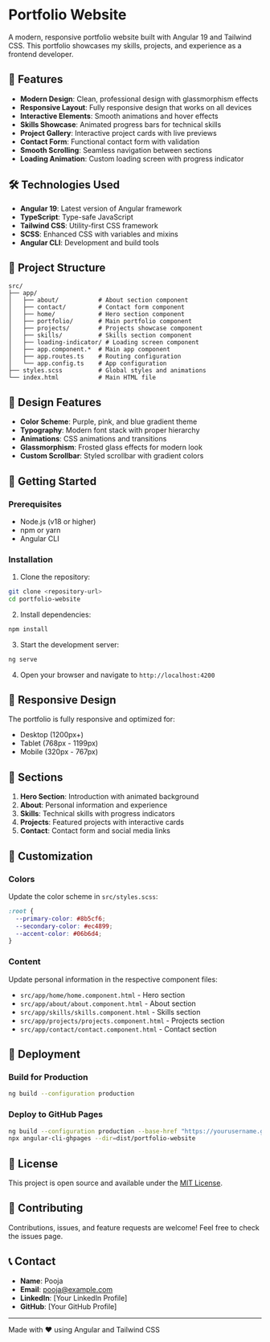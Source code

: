 # Portfolio Website

A modern, responsive portfolio website built with Angular 19 and Tailwind CSS. This portfolio showcases my skills, projects, and experience as a frontend developer.

## 🚀 Features

- **Modern Design**: Clean, professional design with glassmorphism effects
- **Responsive Layout**: Fully responsive design that works on all devices
- **Interactive Elements**: Smooth animations and hover effects
- **Skills Showcase**: Animated progress bars for technical skills
- **Project Gallery**: Interactive project cards with live previews
- **Contact Form**: Functional contact form with validation
- **Smooth Scrolling**: Seamless navigation between sections
- **Loading Animation**: Custom loading screen with progress indicator

## 🛠️ Technologies Used

- **Angular 19**: Latest version of Angular framework
- **TypeScript**: Type-safe JavaScript
- **Tailwind CSS**: Utility-first CSS framework
- **SCSS**: Enhanced CSS with variables and mixins
- **Angular CLI**: Development and build tools

## 📁 Project Structure

```
src/
├── app/
│   ├── about/           # About section component
│   ├── contact/         # Contact form component
│   ├── home/            # Hero section component
│   ├── portfolio/       # Main portfolio component
│   ├── projects/        # Projects showcase component
│   ├── skills/          # Skills section component
│   ├── loading-indicator/ # Loading screen component
│   ├── app.component.*  # Main app component
│   ├── app.routes.ts    # Routing configuration
│   └── app.config.ts    # App configuration
├── styles.scss          # Global styles and animations
└── index.html           # Main HTML file
```

## 🎨 Design Features

- **Color Scheme**: Purple, pink, and blue gradient theme
- **Typography**: Modern font stack with proper hierarchy
- **Animations**: CSS animations and transitions
- **Glassmorphism**: Frosted glass effects for modern look
- **Custom Scrollbar**: Styled scrollbar with gradient colors

## 🚀 Getting Started

### Prerequisites

- Node.js (v18 or higher)
- npm or yarn
- Angular CLI

### Installation

1. Clone the repository:
```bash
git clone <repository-url>
cd portfolio-website
```

2. Install dependencies:
```bash
npm install
```

3. Start the development server:
```bash
ng serve
```

4. Open your browser and navigate to `http://localhost:4200`

## 📱 Responsive Design

The portfolio is fully responsive and optimized for:
- Desktop (1200px+)
- Tablet (768px - 1199px)
- Mobile (320px - 767px)

## 🎯 Sections

1. **Hero Section**: Introduction with animated background
2. **About**: Personal information and experience
3. **Skills**: Technical skills with progress indicators
4. **Projects**: Featured projects with interactive cards
5. **Contact**: Contact form and social media links

## 🎨 Customization

### Colors
Update the color scheme in `src/styles.scss`:
```scss
:root {
  --primary-color: #8b5cf6;
  --secondary-color: #ec4899;
  --accent-color: #06b6d4;
}
```

### Content
Update personal information in the respective component files:
- `src/app/home/home.component.html` - Hero section
- `src/app/about/about.component.html` - About section
- `src/app/skills/skills.component.html` - Skills section
- `src/app/projects/projects.component.html` - Projects section
- `src/app/contact/contact.component.html` - Contact section

## 🚀 Deployment

### Build for Production
```bash
ng build --configuration production
```

### Deploy to GitHub Pages
```bash
ng build --configuration production --base-href "https://yourusername.github.io/portfolio-website/"
npx angular-cli-ghpages --dir=dist/portfolio-website
```

## 📄 License

This project is open source and available under the [MIT License](LICENSE).

## 🤝 Contributing

Contributions, issues, and feature requests are welcome! Feel free to check the issues page.

## 📞 Contact

- **Name**: Pooja
- **Email**: pooja@example.com
- **LinkedIn**: [Your LinkedIn Profile]
- **GitHub**: [Your GitHub Profile]

---

Made with ❤️ using Angular and Tailwind CSS